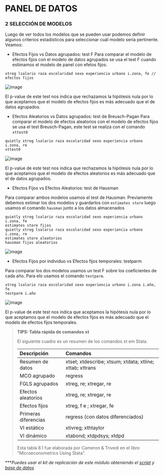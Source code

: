 # PANEL DE DATOS

### 2 SELECCIÓN DE MODELOS

Luego de ver todos los modelos que se pueden usar podemos definir algunos criterios estadísticos para seleccionar cuál modelo sería pertinente.
Veamos:

- Efectos Fijos vs Datos agrupados:  test F
Para comparar el modelo de efectos fijos con el modelo de datos agrupados se usa el test F cuando estimamos el modelo de panel con efetos fijos. 


```
xtreg lsalario raza escolaridad sexo experiencia urbano i.zona, fe // efectos fijos
```

![image](https://user-images.githubusercontent.com/128189216/227427882-89ab6f2a-106b-4890-8fa9-0a87b4739371.png)

El p-value de este test nos indica que rechazamos la hipótesis nula por lo que aceptamos que el modelo de efectos fijos es más adecuado que el de datos agrupados.

- Efectos Aleatorios vs Datos agrupados: test de Breusch-Pagan
Para comparar el modelo de efectos aleatorios con el modelo de efectos fijos se usa el test Breusch-Pagan, este test se realiza con el comando `xttest0`

```
quietly xtreg lsalario raza escolaridad sexo experiencia urbano i.zona, re
xttest0
```

![image](https://user-images.githubusercontent.com/128189216/227428566-80901324-a322-43bb-86c5-33a6d48f7921.png)

El p-value de este test nos indica que rechazamos la hipótesis nula por lo que aceptamos que el modelo de efectos aleatorios es más adecuado que el de datos agrupados.

- Efectos Fijos vs Efectos Aleatorios: test de Hausman

Para comparar ambos modelos usamos el test de Hausman. Previamente debemos estimar los dos modelos y guardarlos con `estimates store` luego usamos el comando
`hausman` junto a los datos almacenados

```
quietly xtreg lsalario raza escolaridad sexo experiencia urbano i.zona, fe
estimates store fijos
quietly xtreg lsalario raza escolaridad sexo experiencia urbano i.zona, re
estimates store aleatorios
hausman fijos aleatorios
```

![image](https://user-images.githubusercontent.com/128189216/227429527-1e789cd9-3cbd-494d-b23c-1805f821eec3.png)

- Efectos Fijos por individuo vs Efectos fijos temporales: testparm

Para comparar los dos modelos usamos un test F sobre los coeficientes de cada año. Para elo usamos el comando `testparm`.


```
xtreg lsalario raza escolaridad sexo experiencia urbano i.zona i.año, fe
testparm i.año
```

![image](https://user-images.githubusercontent.com/128189216/227430252-15331d6f-7a27-4412-b2b0-e62a30e636dc.png)

El p-value de este test nos indica que aceptamos la hipótesis nula por lo que aceptamos que el modelo de efectos fijos es más adecuado que el modelo de efectos fijos temporales.

> **TIPS: Tabla rápida de comandos xt**
> 
> El siguiente cuadro es un resumen de los comandos xt em Stata.
> 
> | Descripción | Comandos | 
> | :-------------- |:-------------|
> | Resumen de datos | xtset; xtdescribe; xtsum; xtdata; xtline; xttab; xttrans |   
> | MCO agrupado | regress |   
> | FGLS agrupados | xtreg, re; xtregar, re |   
> | Efectos aleatorios | xtreg, re; xtregar, re |   
> | Efectos fijos | xtreg, f e ; xtregar, fe |     
> | Primeras diferencias | regress (con datos diferenciados) |   
> | VI estático | xtivreg; xthtaylor |   
> | VI dinámico | xtabond; xtdpdsys; xtdpd | 
> 
>  Esta tabla 8.1 fue elaborada por Cameron & Trivedi en el libro "Microeconometrics Using Stata".
>  


****Puedes usar el kit de replicación de este módulo obteniendo el [script](https://github.com/EconPUCP/Stata/blob/main/_An%C3%A1lisis/Scripts/Modelos%20de%20Panel%20de%20datos/2_selecci%C3%B3n_de_modelos.do "script") y [base de datos](https://github.com/Gladys91/Proyecto_STATA/tree/main/_An%C3%A1lisis/Data "base de datos")* 
